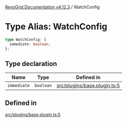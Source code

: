 [RevoGrid Documentation v4.12.3](README.md) / WatchConfig

# Type Alias: WatchConfig

```ts
type WatchConfig: {
  immediate: boolean;
};
```

## Type declaration

| Name | Type | Defined in |
| ------ | ------ | ------ |
| `immediate` | `boolean` | [src/plugins/base.plugin.ts:5](https://github.com/revolist/revogrid/blob/d8faaf908685ef9767dc3ea8ccad1628e41fbf76/src/plugins/base.plugin.ts#L5) |

## Defined in

[src/plugins/base.plugin.ts:5](https://github.com/revolist/revogrid/blob/d8faaf908685ef9767dc3ea8ccad1628e41fbf76/src/plugins/base.plugin.ts#L5)
